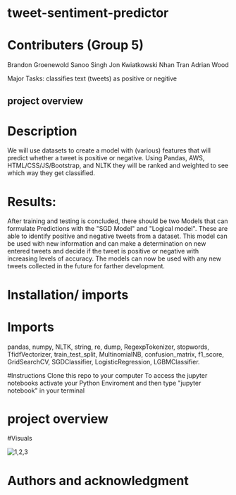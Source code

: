 # tweet-sentiment-predictor

# Contributers (Group 5)

Brandon Groenewold
Sanoo Singh
Jon Kwiatkowski
Nhan Tran
Adrian Wood

Major Tasks:
classifies  text (tweets) as positive or negitive 


## project overview  

# Description

We will use datasets to create a model with (various) features that will predict whether a tweet is positive or negative. Using Pandas, AWS, HTML/CSS/JS/Bootstrap, and NLTK they will be ranked and weighted to see which way they get classified.


# Results:

After training and testing is concluded, there should be two Models that can formulate Predictions with the "SGD Model" and "Logical model". These are able to identify positive and negative tweets from a dataset. This model can be used with new information and can make a  determination on new entered  tweets and decide if the tweet is positive or negative with increasing levels of accuracy. The models can now be used with any new tweets collected  in the future for farther development.

# Installation/ imports

# Imports
pandas, numpy, NLTK, string, re, dump, RegexpTokenizer, stopwords, TfidfVectorizer, train_test_split, MultinomialNB, confusion_matrix, f1_score, GridSearchCV, SGDClassifier, LogisticRegression, LGBMClassifier. 

#Instructions
Clone this repo to your computer
To access the jupyter notebooks activate your Python Enviroment and then type "jupyter notebook" in your terminal

# project overview  

#Visuals

![1,2,3](https://user-images.githubusercontent.com/93777016/205468893-845257df-4e81-41d3-94b1-d32e9e215afb.png)

# Authors and acknowledgment
